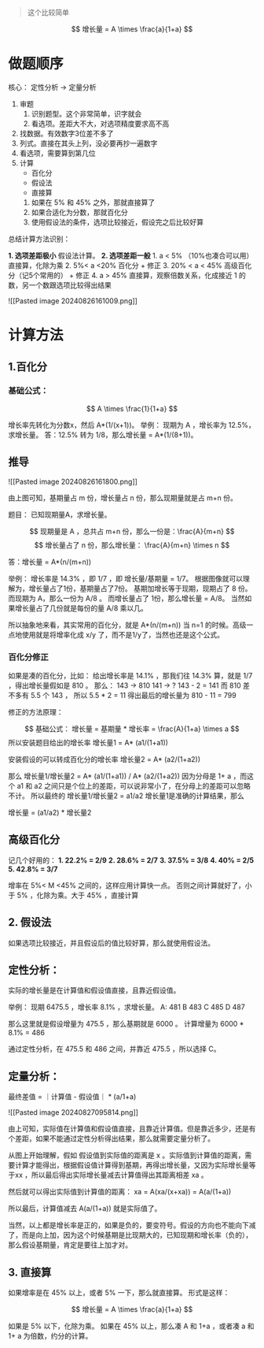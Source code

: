 > 这个比较简单

$$
增长量 = A \times  \frac{a}{1+a}  
$$
# 做题顺序

核心： 定性分析 -> 定量分析

1. 审题
	1. 识别题型。这个非常简单，识字就会
	2. 看选项。差距大不大，对选项精度要求高不高
2. 找数据。有效数字3位差不多了
3. 列式。直接在其头上列，没必要再抄一遍数字
4. 看选项，需要算到第几位
5. 计算
	- 百化分
	- 假设法
	- 直接算
	1. 如果在 5% 和 45% 之外，那就直接算了
	2. 如果合适化为分数，那就百化分
	3. 使用假设法的条件，选项比较接近，假设完之后比较好算

总结计算方法识别：

**1. 选项差距极小**
假设法计算。
**2. 选项差距一般**
	1. a < 5% （10%也凑合可以用）直接算，化除为乘
	2. 5%< a <20% 百化分 + 修正
	3. 20% < a < 45% 高级百化分（记5个常用的） + 修正
	4. a > 45% 直接算，观察倍数关系，化成接近 1 的数，另一个数跟选项比较得出结果

![[Pasted image 20240826161009.png]]

# 计算方法

## 1.百化分

### 基础公式：

$$
A \times \frac{1}{1+a}
$$

增长率先转化为分数x，然后 A*(1/(x+1))。
举例：
现期为 A ，增长率为 12.5%，求增长量。
答：12.5% 转为 1/8，那么增长量 = A*(1/(8+1))。

## 推导

![[Pasted image 20240826161800.png]]

由上图可知，基期量占 m 份，增长量占 n 份，那么现期量就是占 m+n 份。

题目：
已知现期量A，求增长量。

$$
现期量是 A ，总共占 m+n 份，那么一份是：\frac{A}{m+n}
$$
$$
增长量占了 n 份，那么增长量： \frac{A}{m+n} \times n
$$

答：增长量 = A*(n/(m+n))

举例： 
增长率是 14.3% ，即 1/7 ，即 增长量/基期量 = 1/7。
根据图像就可以理解为，增长量占了1份，基期量占了7份。
基期加增长等于现期，现期占了 8 份。
而现期为 A，那么一份为 A/8 。
而增长量占了 1份，那么增长量 =  A/8。
当然如果增长量占了几份就是每份的量 A/8 乘以几。

所以抽象地来看，其实常用的百化分，就是 A*(n/(m+n)) 当 n=1 的时候。高级一点地使用就是将增率化成 x/y 了，而不是1/y了，当然也还是这个公式。

### 百化分修正

如果是凑的百化分，比如：
给出增长率是 14.1% ，那我们往 14.3% 算，就是 1/7 ，得出增长量假如是 810 。
那么：
143 -> 810
141 -> ?
143 - 2 = 141 
而 810 差不多有 5.5 个 143 ，
所以 5.5 * 2 = 11
得出最后的增长量为 810 - 11 = 799

修正的方法原理：

$$
基础公式： 增长量 = 基期量 * 增长率 =  \frac{A}{1+a} \times  a 
$$
所以安装题目给出的增长率
增长量1 = A* (a1/(1+a1))

安装假设的可以转成百化分的增长率
增长量2 = A* (a2/(1+a2))

那么
增长量1/增长量2 = A* (a1/(1+a1)) / A* (a2/(1+a2)) 
因为分母是 1+ a ，而这个 a1 和 a2 之间只是个位上的差距，可以说非常小了，在分母上的差距可以忽略不计。
所以最终的 增长量1/增长量2 = a1/a2
增长量1是准确的计算结果，那么

增长量 = (a1/a2) * 增长量2

## 高级百化分

记几个好用的：
**1. 22.2% = 2/9**
**2. 28.6% = 2/7**
**3. 37.5% = 3/8**
**4. 40% = 2/5**
**5. 42.8% = 3/7**

增率在 5%< M <45% 之间的，这样应用计算快一点。
否则之间计算就好了，小于 5% ，化除为乘。大于 45% ，直接计算


## 2. 假设法

如果选项比较接近，并且假设后的值比较好算，那么就使用假设法。

## 定性分析：
实际的增长量是在计算值和假设值直接，且靠近假设值。

举例： 现期 6475.5 ，增长率 8.1% ，求增长量。
A: 481  B 483  C 485  D 487

那么这里就是假设增量为 475.5 ，那么基期就是 6000 。
计算增量为 6000 * 8.1% = 486 

通过定性分析，在 475.5 和 486 之间，并靠近 475.5 ，所以选择 C。

## 定量分析：
最终差值 = ｜计算值 - 假设值｜ * (a/1+a)

![[Pasted image 20240827095814.png]]

由上可知，实际值在计算值和假设值直接，且靠近计算值。但是靠近多少，还是有个差距，如果不能通过定性分析得出结果，那么就需要定量分析了。

从图上开始理解，假如 假设值到实际值的距离是 x 。实际值到计算值的距离，需要计算才能得出，根据假设值计算得到基期，再得出增长量，又因为实际增长量等于xx ，所以最后得出实际增长量减去计算值得出其距离相差 xa 。

然后就可以得出实际值到计算值的距离：
xa =  A(xa/(x+xa)) = A(a/(1+a))

所以最后，计算值减去 A(a/(1+a)) 就是实际值了。

当然，以上都是增长率是正的，如果是负的，要变符号。假设的方向也不能向下减了，而是向上加，因为这个时候基期是比现期大的，已知现期和增长率（负的），那么假设基期量，肯定是要往上加才对。

## 3. 直接算

如果增率是在 45% 以上，或者 5% 一下，那么就直接算。
形式是这样：

$$
增长量 = A \times  \frac{a}{1+a}  
$$

如果是 5% 以下，化除为乘。
如果在 45% 以上，那么凑 A 和 1+a ，或者凑 a 和 1+ a 为倍数，约分的计算。